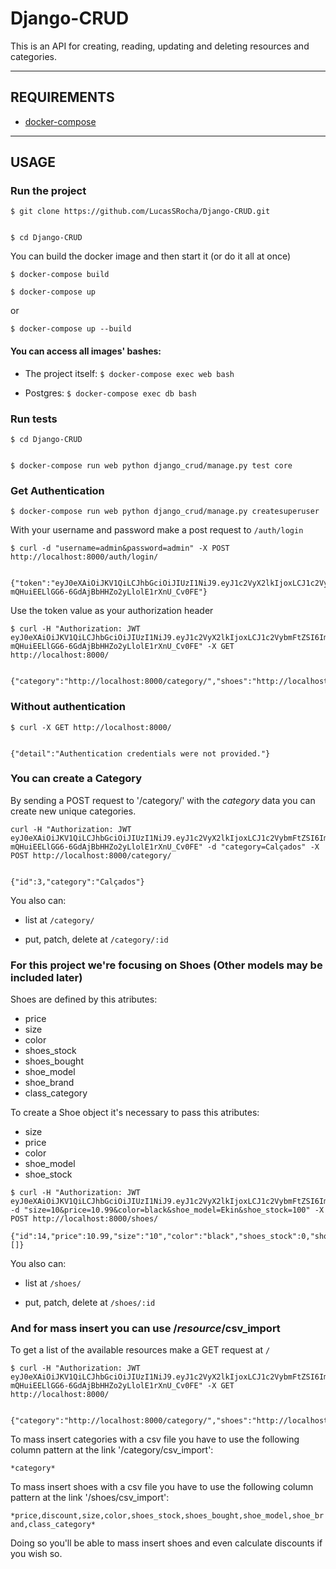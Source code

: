 # Django-CRUD

This is an API for creating, reading, updating and deleting resources and categories.

---
## REQUIREMENTS
- [docker-compose](https://docs.docker.com/compose/install/)

---

## USAGE
### Run the project
```
$ git clone https://github.com/LucasSRocha/Django-CRUD.git


$ cd Django-CRUD
```
You can build the docker image and then start it (or do it all at once)
```
$ docker-compose build

$ docker-compose up
```
or
```
$ docker-compose up --build
```
#### You can access all images' bashes:

- The project itself: ``` $ docker-compose exec web bash ```


- Postgres:  ``` $ docker-compose exec db bash ```

### Run tests
```
$ cd Django-CRUD


$ docker-compose run web python django_crud/manage.py test core
```

### Get Authentication

```
$ docker-compose run web python django_crud/manage.py createsuperuser
```

With your username and password make a post request to ```/auth/login```

```
$ curl -d "username=admin&password=admin" -X POST http://localhost:8000/auth/login/


{"token":"eyJ0eXAiOiJKV1QiLCJhbGciOiJIUzI1NiJ9.eyJ1c2VyX2lkIjoxLCJ1c2VybmFtZSI6ImFkbWluIiwiZXhwIjoxNTcwNDM1NjM5LCJlbWFpbCI6ImFkbWluQGFkbWluLmNvbSJ9.-mQHuiEELlGG6-6GdAjBbHHZo2yLlolE1rXnU_Cv0FE"}
```

Use the token value as your authorization header

```
$ curl -H "Authorization: JWT eyJ0eXAiOiJKV1QiLCJhbGciOiJIUzI1NiJ9.eyJ1c2VyX2lkIjoxLCJ1c2VybmFtZSI6ImFkbWluIiwiZXhwIjoxNTcwNDM1NjM5LCJlbWFpbCI6ImFkbWluQGFkbWluLmNvbSJ9.-mQHuiEELlGG6-6GdAjBbHHZo2yLlolE1rXnU_Cv0FE" -X GET http://localhost:8000/


{"category":"http://localhost:8000/category/","shoes":"http://localhost:8000/shoes/"}
```

### Without authentication
```
$ curl -X GET http://localhost:8000/


{"detail":"Authentication credentials were not provided."}
```

### You can create a Category

By sending a POST request to '/category/' with the *category* data you can create new unique categories.

```
curl -H "Authorization: JWT eyJ0eXAiOiJKV1QiLCJhbGciOiJIUzI1NiJ9.eyJ1c2VyX2lkIjoxLCJ1c2VybmFtZSI6ImFkbWluIiwiZXhwIjoxNTcwNDM1NjM5LCJlbWFpbCI6ImFkbWluQGFkbWluLmNvbSJ9.-mQHuiEELlGG6-6GdAjBbHHZo2yLlolE1rXnU_Cv0FE" -d "category=Calçados" -X POST http://localhost:8000/category/


{"id":3,"category":"Calçados"}

```

You also can:

- list at ```/category/```

- put, patch, delete at ```/category/:id```

### For this project we're focusing on Shoes (Other models may be included later)

Shoes are defined by this atributes:

- price
- size
- color
- shoes_stock
- shoes_bought
- shoe_model
- shoe_brand
- class_category

To create a Shoe object it's necessary to pass this atributes:
- size
- price
- color
- shoe_model
- shoe_stock

```  
$ curl -H "Authorization: JWT eyJ0eXAiOiJKV1QiLCJhbGciOiJIUzI1NiJ9.eyJ1c2VyX2lkIjoxLCJ1c2VybmFtZSI6ImFkbWluIiwiZXhwIjoxNTcwNDM2Njk2LCJlbWFpbCI6ImFkbWluQGFkbWluLmNvbSJ9.Tr6MW5oYxStU4b97Sut7800cCV19TRdj40kyVgN1d3w" -d "size=10&price=10.99&color=black&shoe_model=Ekin&shoe_stock=100" -X POST http://localhost:8000/shoes/

{"id":14,"price":10.99,"size":"10","color":"black","shoes_stock":0,"shoes_bought":0,"shoe_model":"Ekin","shoe_brand":"","class_category":[]}
```

You also can:

- list at ```/shoes/```

- put, patch, delete at ```/shoes/:id```

### And for mass insert you can use /_resource_/csv_import

To get a list of the available resources make a GET request at ```/```

```
$ curl -H "Authorization: JWT eyJ0eXAiOiJKV1QiLCJhbGciOiJIUzI1NiJ9.eyJ1c2VyX2lkIjoxLCJ1c2VybmFtZSI6ImFkbWluIiwiZXhwIjoxNTcwNDM1NjM5LCJlbWFpbCI6ImFkbWluQGFkbWluLmNvbSJ9.-mQHuiEELlGG6-6GdAjBbHHZo2yLlolE1rXnU_Cv0FE" -X GET http://localhost:8000/


{"category":"http://localhost:8000/category/","shoes":"http://localhost:8000/shoes/"}
```
To mass insert categories with a csv file you have to use the following column pattern at the link '/category/csv_import':

```*category*```

To mass insert shoes with a csv file you have to use the following column pattern at the link '/shoes/csv_import':

```*price,discount,size,color,shoes_stock,shoes_bought,shoe_model,shoe_brand,class_category*```

Doing so you'll be able to mass insert shoes and even calculate discounts if you wish so.
